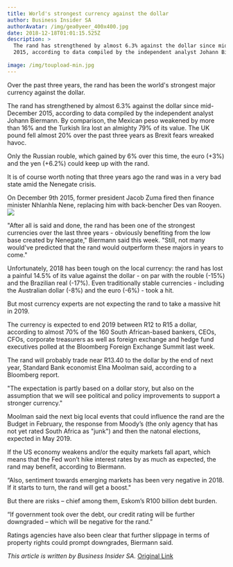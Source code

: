 ```yaml
---
title: World's strongest currency against the dollar
author: Business Insider SA
authorAvatar: /img/gea0yeer_400x400.jpg
date: 2018-12-18T01:01:15.525Z
description: >
  The rand has strengthened by almost 6.3% against the dollar since mid-December
  2015, according to data compiled by the independent analyst Johann Biermann.
 
image: /img/toupload-min.jpg
---
```


Over the past three years, the rand has been the world's strongest major currency against the dollar.

The rand has strengthened by almost 6.3% against the dollar since mid-December 2015, according to data compiled by the independent analyst Johann Biermann. By comparison, the Mexican peso weakened by more than 16% and the Turkish lira lost an almighty 79% of its value. The UK pound fell almost 20% over the past three years as Brexit fears wreaked havoc.

Only the Russian rouble, which gained by 6% over this time,  the euro (+3%) and the yen (+6.2%) could keep up with the rand.

It is of course worth noting that three years ago the rand was in a very bad state amid the Nenegate crisis.

On December 9th 2015, former president Jacob Zuma fired then finance minister Nhlanhla Nene, replacing him with back-bencher Des van Rooyen. 
![](/img/87f6db6f740a4d238230b98d7f94548c.webp)

"After all is said and done, the rand has been one of the strongest currencies over the last three years - obviously benefiting from the low base created by Nenegate," Biermann said this week. "Still, not many would've predicted that the rand would outperform these majors in years to come."

Unfortunately, 2018 has been tough on the local currency: the rand has lost a painful 14.5% of its value against the dollar - on par with the rouble (-15%) and the Brazilian real (-17%). Even traditionally stable currencies - including the Australian dollar (-8%) and the euro (-6%) - took a hit.

But most currency experts are not expecting the rand to take a massive hit in 2019.

The currency is expected to end 2019 between R12 to R15 a dollar, according to almost 70% of the 160 South African-based bankers, CEOs, CFOs, corporate treasurers as well as foreign exchange and hedge fund executives polled at the Bloomberg Foreign Exchange Summit last week. 

The rand will probably trade near R13.40 to the dollar by the end of next year, Standard Bank economist Elna Moolman said, according to a Bloomberg report.

"The expectation is partly based on a dollar story, but also on the assumption that we will see political and policy improvements to support a stronger currency."  

Moolman said the next big local events that could influence the rand are the Budget in February, the response from Moody’s (the only agency that has not yet rated South Africa as "junk") and then the natonal elections, expected in May 2019.

If the US economy weakens and/or the equity markets fall apart, which means that the Fed won’t hike interest rates by as much as expected, the rand may benefit, according to Biermann.

“Also, sentiment towards emerging markets has been very negative in 2018. If it starts to turn, the rand will get a boost."

But there are risks – chief among them, Eskom’s R100 billion debt burden.

“If government took over the debt, our credit rating will be further downgraded – which will be negative for the rand.”

Ratings agencies have also been clear that further slippage in terms of property rights could prompt downgrades, Biermann said.  

_This article is written by Business Insider SA._ [Original Link](https://www.businessinsider.co.za/rand-outperforms-currencies-over-three-years-2018-12)
